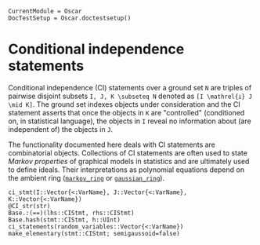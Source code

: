 ```@meta
CurrentModule = Oscar
DocTestSetup = Oscar.doctestsetup()
```

# Conditional independence statements

Conditional independence (CI) statements over a ground set ``N`` are
triples of pairwise disjoint subsets ``I, J, K \subseteq N`` denoted
as ``[I \mathrel{⫫} J \mid K]``. The ground set indexes objects under
consideration and the CI statement asserts that once the objects in
``K`` are "controlled" (conditioned on, in statistical language), the
objects in ``I`` reveal no information about (are independent of) the
objects in ``J``.

The functionality documented here deals with CI statements are combinatorial
objects. Collections of CI statements are often used to state *Markov
properties* of graphical models in statistics and are ultimately used
to define ideals. Their interpretations as polynomial equations depend
on the ambient ring ([`markov_ring`](@ref) or [`gaussian_ring`](@ref)).

```@docs
ci_stmt(I::Vector{<:VarName}, J::Vector{<:VarName}, K::Vector{<:VarName})
@CI_str(str)
Base.:(==)(lhs::CIStmt, rhs::CIStmt)
Base.hash(stmt::CIStmt, h::UInt)
ci_statements(random_variables::Vector{<:VarName})
make_elementary(stmt::CIStmt; semigaussoid=false)
```
